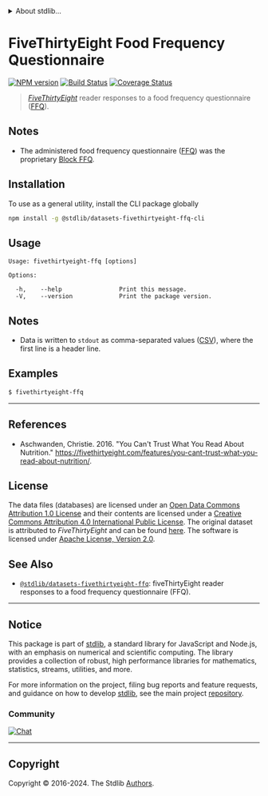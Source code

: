 <!--

@license Apache-2.0

Copyright (c) 2019 The Stdlib Authors.

Licensed under the Apache License, Version 2.0 (the "License");
you may not use this file except in compliance with the License.
You may obtain a copy of the License at

   http://www.apache.org/licenses/LICENSE-2.0

Unless required by applicable law or agreed to in writing, software
distributed under the License is distributed on an "AS IS" BASIS,
WITHOUT WARRANTIES OR CONDITIONS OF ANY KIND, either express or implied.
See the License for the specific language governing permissions and
limitations under the License.

-->


<details>
  <summary>
    About stdlib...
  </summary>
  <p>We believe in a future in which the web is a preferred environment for numerical computation. To help realize this future, we've built stdlib. stdlib is a standard library, with an emphasis on numerical and scientific computation, written in JavaScript (and C) for execution in browsers and in Node.js.</p>
  <p>The library is fully decomposable, being architected in such a way that you can swap out and mix and match APIs and functionality to cater to your exact preferences and use cases.</p>
  <p>When you use stdlib, you can be absolutely certain that you are using the most thorough, rigorous, well-written, studied, documented, tested, measured, and high-quality code out there.</p>
  <p>To join us in bringing numerical computing to the web, get started by checking us out on <a href="https://github.com/stdlib-js/stdlib">GitHub</a>, and please consider <a href="https://opencollective.com/stdlib">financially supporting stdlib</a>. We greatly appreciate your continued support!</p>
</details>

# FiveThirtyEight Food Frequency Questionnaire

[![NPM version][npm-image]][npm-url] [![Build Status][test-image]][test-url] [![Coverage Status][coverage-image]][coverage-url] <!-- [![dependencies][dependencies-image]][dependencies-url] -->

> [_FiveThirtyEight_][fivethirtyeight-nutrition-studies] reader responses to a food frequency questionnaire ([FFQ][ffq]).





<section class="notes">

## Notes

-   The administered food frequency questionnaire ([FFQ][ffq]) was the proprietary [Block FFQ][block-ffq].

</section>

<!-- /.examples -->





<section class="cli">



<section class="installation">

## Installation

To use as a general utility, install the CLI package globally

```bash
npm install -g @stdlib/datasets-fivethirtyeight-ffq-cli
```

</section>

<!-- CLI usage documentation. -->

<section class="usage">

## Usage

```text
Usage: fivethirtyeight-ffq [options]

Options:

  -h,    --help                Print this message.
  -V,    --version             Print the package version.
```

</section>

<!-- /.usage -->

<section class="notes">

## Notes

-   Data is written to `stdout` as comma-separated values ([CSV][csv]), where the first line is a header line.

<section class="examples">

## Examples

```bash
$ fivethirtyeight-ffq
```

</section>

<!-- /.examples -->

</section>

<!-- /.cli -->

* * *

<section class="references">

## References

-   Aschwanden, Christie. 2016. "You Can't Trust What You Read About Nutrition." <https://fivethirtyeight.com/features/you-cant-trust-what-you-read-about-nutrition/>.

</section>

<!-- /.references -->

<!-- <license> -->

## License

The data files (databases) are licensed under an [Open Data Commons Attribution 1.0 License][odc-by-1.0] and their contents are licensed under a [Creative Commons Attribution 4.0 International Public License][cc-by-4.0]. The original dataset is attributed to _FiveThirtyEight_ and can be found [here][fivethirtyeight-nutrition-studies]. The software is licensed under [Apache License, Version 2.0][apache-license].

<!-- </license> -->

<!-- Section for related `stdlib` packages. Do not manually edit this section, as it is automatically populated. -->

<section class="related">

## See Also

-   <span class="package-name">[`@stdlib/datasets-fivethirtyeight-ffq`][@stdlib/datasets-fivethirtyeight-ffq]</span><span class="delimiter">: </span><span class="description">fiveThirtyEight reader responses to a food frequency questionnaire (FFQ).</span>


</section>

<!-- /.related -->

<!-- Section for all links. Make sure to keep an empty line after the `section` element and another before the `/section` close. -->


<section class="main-repo" >

* * *

## Notice

This package is part of [stdlib][stdlib], a standard library for JavaScript and Node.js, with an emphasis on numerical and scientific computing. The library provides a collection of robust, high performance libraries for mathematics, statistics, streams, utilities, and more.

For more information on the project, filing bug reports and feature requests, and guidance on how to develop [stdlib][stdlib], see the main project [repository][stdlib].

### Community

[![Chat][chat-image]][chat-url]

---

## Copyright

Copyright &copy; 2016-2024. The Stdlib [Authors][stdlib-authors].

</section>

<!-- /.stdlib -->

<!-- Section for all links. Make sure to keep an empty line after the `section` element and another before the `/section` close. -->

<section class="links">

[npm-image]: http://img.shields.io/npm/v/@stdlib/datasets-fivethirtyeight-ffq-cli.svg
[npm-url]: https://npmjs.org/package/@stdlib/datasets-fivethirtyeight-ffq-cli

[test-image]: https://github.com/stdlib-js/datasets-fivethirtyeight-ffq@v0.2.2/actions/workflows/test.yml/badge.svg?branch=v0.2.2
[test-url]: https://github.com/stdlib-js/datasets-fivethirtyeight-ffq@v0.2.2/actions/workflows/test.yml?query=branch:v0.2.2

[coverage-image]: https://img.shields.io/codecov/c/github/stdlib-js/datasets-fivethirtyeight-ffq@v0.2.2/main.svg
[coverage-url]: https://codecov.io/github/stdlib-js/datasets-fivethirtyeight-ffq@v0.2.2?branch=main

<!--

[dependencies-image]: https://img.shields.io/david/stdlib-js/datasets-fivethirtyeight-ffq@v0.2.2.svg
[dependencies-url]: https://david-dm.org/stdlib-js/datasets-fivethirtyeight-ffq@v0.2.2/main

-->

[chat-image]: https://img.shields.io/gitter/room/stdlib-js/stdlib.svg
[chat-url]: https://app.gitter.im/#/room/#stdlib-js_stdlib:gitter.im

[stdlib]: https://github.com/stdlib-js/stdlib

[stdlib-authors]: https://github.com/stdlib-js/stdlib/graphs/contributors

[cli-section]: https://github.com/stdlib-js/datasets-fivethirtyeight-ffq@v0.2.2#cli
[cli-url]: https://github.com/stdlib-js/datasets-fivethirtyeight-ffq@v0.2.2/tree/cli
[@stdlib/datasets-fivethirtyeight-ffq]: https://github.com/stdlib-js/datasets-fivethirtyeight-ffq@v0.2.2/tree/main

[umd]: https://github.com/umdjs/umd
[es-module]: https://developer.mozilla.org/en-US/docs/Web/JavaScript/Guide/Modules

[deno-url]: https://github.com/stdlib-js/datasets-fivethirtyeight-ffq@v0.2.2/tree/deno
[deno-readme]: https://github.com/stdlib-js/datasets-fivethirtyeight-ffq@v0.2.2/blob/deno/README.md
[umd-url]: https://github.com/stdlib-js/datasets-fivethirtyeight-ffq@v0.2.2/tree/umd
[umd-readme]: https://github.com/stdlib-js/datasets-fivethirtyeight-ffq@v0.2.2/blob/umd/README.md
[esm-url]: https://github.com/stdlib-js/datasets-fivethirtyeight-ffq@v0.2.2/tree/esm
[esm-readme]: https://github.com/stdlib-js/datasets-fivethirtyeight-ffq@v0.2.2/blob/esm/README.md
[branches-url]: https://github.com/stdlib-js/datasets-fivethirtyeight-ffq@v0.2.2/blob/main/branches.md

[odc-by-1.0]: http://opendatacommons.org/licenses/by/1.0/

[cc-by-4.0]: http://creativecommons.org/licenses/by/4.0/

[apache-license]: https://www.apache.org/licenses/LICENSE-2.0

[csv]: https://tools.ietf.org/html/rfc4180

[fivethirtyeight-nutrition-studies]: https://fivethirtyeight.com/features/you-cant-trust-what-you-read-about-nutrition/

[block-ffq]: https://nutritionquest.com/assessment/list-of-questionnaires-and-screeners/

[ffq]: https://en.wikipedia.org/wiki/Food_frequency_questionnaire

</section>

<!-- /.links -->
